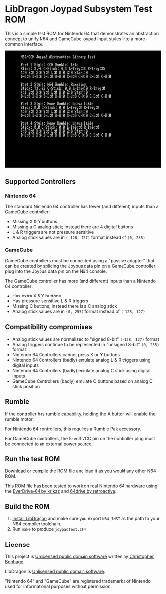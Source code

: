 # LibDragon Joypad Subsystem Test ROM

This is a simple test ROM for Nintendo 64 that demonstrates an abstraction concept to unify N64 and GameCube joypad input styles into a more-common interface.

![Screenshot of GameCube and N64 controller detected](./screenshot.png?raw=true)

## Supported Controllers

### Nintendo 64

The standard Nintendo 64 controller has fewer (and different) inputs than a GameCube controller:

* Missing X & Y buttons
* Missing a C analog stick; instead there are 4 digital buttons
* L & R triggers are not pressure sensitive
* Analog stick values are in `(-128, 127)` format instead of `(0, 255)`

### GameCube

GameCube controllers must be connected using a "passive adapter" that can be created by splicing the Joybus data pin on a GameCube controller plug into the Joybus data pin on the N64 console.

The GameCube controller has more (and different) inputs than a Nintendo 64 controller:

* Has extra X & Y buttons
* Has pressure-sensitive L & R triggers
* Missing C buttons; instead there is a C analog stick
* Analog stick values are in `(0, 255)` format instead of `(-128, 127)`

## Compatibility compromises

* Analog stick values are normalized to "signed 8-bit" `(-128, 127)` format
* Analog triggers continue to be represented in "unsigned 8-bit" `(0, 255)` format
* Nintendo 64 Controllers cannot press X or Y buttons
* Nintendo 64 Controllers (badly) emulate analog L & R triggers using digital inputs
* Nintendo 64 Controllers (badly) emulate analog C stick using digital inputs
* GameCube Controllers (badly) emulate C buttons based on analog C stick position

## Rumble

If the controller has rumble capability, holding the A button will enable the rumble motor.

For Nintendo 64 controllers, this requires a Rumble Pak accessory.

For GameCube controllers, the 5-volt VCC pin on the controller plug must be connected to an external power source.

## Run the test ROM

[Download](./joypadtest.z64?raw=true) or [compile](#build-the-rom) the ROM file and load it as you would any other N64 ROM.

This ROM file has been tested to work on real Nintendo 64 hardware using the [EverDrive-64 by krikzz](http://krikzz.com/) and [64drive by retroactive](http://64drive.retroactive.be/).

## Build the ROM

1. [Install LibDragon](https://github.com/DragonMinded/libdragon) and make sure you export `N64_INST` as the path to your N64 compiler toolchain.
2. Run `make` to produce `joypadtest.z64`

## License

This project is [Unlicensed public domain software](./LICENSE.md?raw=true) written by [Christopher Bonhage](https://github.com/meeq).

LibDragon is [Unlicensed public domain software](https://github.com/DragonMinded/libdragon/blob/trunk/LICENSE.md?raw=true).

"Nintendo 64" and "GameCube" are registered trademarks of Nintendo used for informational purposes without permission.
